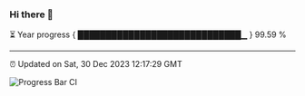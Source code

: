 ### Hi there 👋

⏳ Year progress { █████████████████████████████▁ } 99.59 %

---

⏰ Updated on Sat, 30 Dec 2023 12:17:29 GMT

![Progress Bar CI](https://github.com/liununu/liununu/workflows/Progress%20Bar%20CI/badge.svg)
